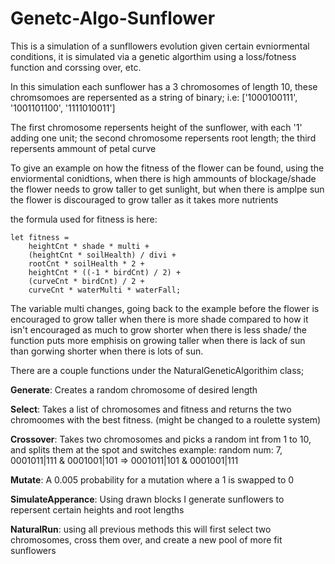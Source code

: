 # Genetc-Algo-Sunflower
This is a simulation of a sunfllowers evolution given certain evniormental conditions, it is simulated via a genetic algorthim using a loss/fotness function and corssing over, etc.

In this simulation each sunflower has a 3 chromosomes of length 10, these chromsomoes are repersented as a string of binary;
i.e: ['1000100111', '1001101100', '1111010011']

The first chromosome repersents height of the sunflower, with each '1' adding one unit; the second chromosome repersents root length; the third repersents ammount of petal curve

To give an example on how the fitness of the flower can be found, using the enviormental conidtions, when there is high ammounts of blockage/shade the flower needs to grow taller to get sunlight, but when there is amplpe sun the flower is discouraged to grow taller as it takes more nutrients

the formula used for fitness is here:

```
let fitness =
    heightCnt * shade * multi +
    (heightCnt * soilHealth) / divi +
    rootCnt * soilHealth * 2 +
    heightCnt * ((-1 * birdCnt) / 2) +
    (curveCnt * birdCnt) / 2 +
    curveCnt * waterMulti * waterFall;
```

The variable multi changes, going back to the example before the flower is encouraged to grow taller when there is more shade compared to how it isn't encouraged as much to grow shorter when there is less shade/ the function puts more emphisis on growing taller when there is lack of sun than gorwing shorter when there is lots of sun.

There are a couple functions under the NaturalGeneticAlgorithim class;

**Generate**: Creates a random chromosome of desired length

**Select**: Takes a list of chromosomes and fitness and returns the two chromoomes with the best fitness. (might be changed to a roulette system)

**Crossover**: Takes two chromosomes and picks a random int from 1 to 10, and splits them at the spot and switches
example: random num: 7, 0001011|111 & 0001001|101 => 0001011|101 & 0001001|111

**Mutate**: A 0.005 probability for a mutation where a 1 is swapped to 0

**SimulateApperance**: Using drawn blocks I generate sunflowers to repersent certain heights and root lengths

**NaturalRun**: using all previous methods this will first select two chromosomes, cross them over, and create a new pool of more fit sunflowers


